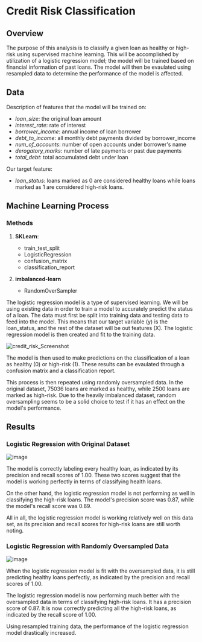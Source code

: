 # Credit Risk Classification

## Overview
The purpose of this analysis is to classify a given loan as healthy or high-risk using supervised machine learning. This will be accomplished by utilization of a logistic regression model; the model will be trained based on financial information of past loans. The model will then be evaulated using resampled data to determine the performance of the model is affected. 

## Data
Description of features that the model will be trained on:
* _loan_size_: the original loan amount
* _interest_rate_: rate of interest 
* _borrower_income_: annual income of loan borrower
* _debt_to_income_: all monthly debt payments divided by borrower_income
* _num_of_accounts_: number of open accounts under borrower's name
* _derogatory_marks_: number of late payments or past due payments
* _total_debt_: total accumulated debt under loan

Our target feature:
* _loan_status_: loans marked as 0 are considered healthy loans while loans marked as 1 are considered high-risk loans.

## Machine Learning Process
### Methods
1. **SKLearn**: 
    * train_test_split
    * LogisticRegression
    * confusion_matrix
    * classification_report

2. **imbalanced-learn**
    * RandomOverSampler

The logistic regression model is a type of supervised learning. We will be using existing data in order to train a model to accurately predict the status of a loan. The data must first be split into training data and testing data to feed into the model. This means that our target variable (y) is the loan_status, and the rest of the dataset will be out features (X). The logistic regression model is then created and fit to the training data.

![credit_risk_Screenshot](https://user-images.githubusercontent.com/114107454/235744288-507ac467-63a9-4ec3-b0c5-c4f5c1a07d15.jpg)

The model is then used to make predictions on the classification of a loan as healthy (0) or high-risk (1). These results can be evaulated through a confusion matrix and a classification report. 

This process is then repeated using randomly oversampled data. In the original dataset, 75036 loans are marked as healthy, while 2500 loans are marked as high-risk. Due to the heavily imbalanced dataset, random oversampling seems to be a solid choice to test if it has an effect on the model's performance.


## Results
### Logistic Regression with Original Dataset
![image](https://user-images.githubusercontent.com/114107454/235751252-cf808db9-d5a0-43bc-9b42-9d14b16b0e17.png)

The model is correctly labeling every healthy loan, as indicated by its precision and recall scores of 1.00. These two scores suggest that the model is working perfectly in terms of classifying health loans. 

On the other hand, the logistic regression model is not performing as well in classifying the high-risk loans. The model's precision score was 0.87, while the model's recall score was 0.89. 

All in all, the logistic regression model is working relatively well on this data set, as its precision and recall scores for high-risk loans are still worth noting.

### Logistic Regression with Randomly Oversampled Data
![image](https://user-images.githubusercontent.com/114107454/235751159-8a19c164-ab84-43cc-b8e2-ef2682a4cbf8.png)

When the logistic regression model is fit with the oversampled data, it is still predicting healthy loans perfectly, as indicated by the precision and recall scores of 1.00. 

The logistic regression model is now performing much better with the oversampled data in terms of classifying high-risk loans. It has a precision score of 0.87. It is now correctly predicting all the high-risk loans, as indicated by the recall score of 1.00.

Using resampled training data, the performance of the logistic regression model drastically increased.

